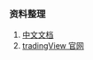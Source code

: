 ### 资料整理
1. [中文文档](https://aitrade.ga/books/tradingview/book/JS-Api.html#onreadycallback)
2. [tradingView 官网](https://cn.tradingview.com/gopro/?source=unauth_platform&feature=start_free_trial)